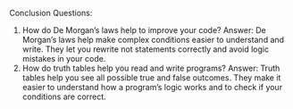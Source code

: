 Conclusion Questions:
1) How do De Morgan’s laws help to improve your code?
Answer: De Morgan’s laws help make complex conditions easier to understand and write. They let you rewrite not statements correctly and avoid logic mistakes in your code.
2) How do truth tables help you read and write programs?
Answer: Truth tables help you see all possible true and false outcomes. They make it easier to understand how a program’s logic works and to check if your conditions are correct.

